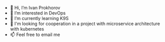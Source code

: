 - 👋 Hi, I’m Ivan Prokhorov
- 👀 I’m interested in DevOps
- 🌱 I’m currently learning K9S
- 💞️ I'm looking for cooperation in a project with microservice architecture with kubernetes
- 📫 Feel free to email me

<!---
iaprokhorov/iaprokhorov is a ✨ special ✨ repository because its `README.md` (this file) appears on your GitHub profile.
You can click the Preview link to take a look at your changes.
--->
